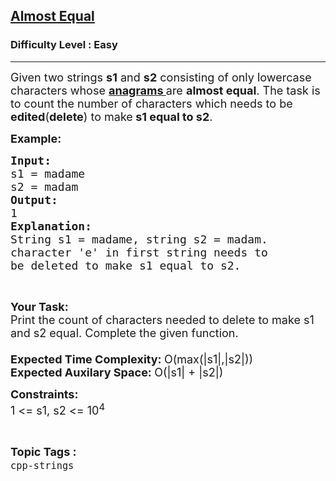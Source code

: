 <h2><a href="https://practice.geeksforgeeks.org/problems/almost-equal/1?page=2&category[]=CPP&category[]=cpp-strings&category[]=cpp-operator&category[]=CPP-Control-Flow&category[]=cpp-pointers&sortBy=submissions">Almost Equal</a></h2><h3>Difficulty Level : Easy</h3><hr><div class="problems_problem_content__Xm_eO"><p><span style="font-size:18px">Given two strings <strong>s1</strong> and <strong>s2</strong> consisting of only lowercase characters whose <a href="https://www.geeksforgeeks.org/check-whether-two-strings-are-anagram-of-each-other/"><strong>anagrams </strong></a>are <strong>almost equal</strong>. The task is to count the number of characters which needs to be <strong>edited</strong>(<strong>delete</strong>) to make<strong>&nbsp;s1&nbsp;equal to s2</strong>.</span></p>

<p><span style="font-size:18px"><strong>Example:</strong></span></p>

<pre><span style="font-size:18px"><strong>Input:</strong>
s1 = madame
s2 = madam
<strong>Output:
</strong>1
<strong>Explanation:
</strong>String s1 = madame, string s2 = madam. 
character 'e' in first string needs to 
be deleted to make s1 equal to s2.</span></pre>

<p>&nbsp;</p>

<p><span style="font-size:18px"><strong>Your Task:</strong><br>
Print the count of characters needed to delete to make s1 and s2&nbsp;equal. Complete the given function.<br>
<br>
<strong>Expected Time Complexity:&nbsp;</strong>O(max(|s1|,|s2|))<br>
<strong>Expected Auxilary Space: </strong>O(|s1| + |s2|)&nbsp;</span></p>

<p><span style="font-size:18px"><strong>Constraints:</strong><br>
1 &lt;= s1, s2 &lt;= 10<sup>4</sup></span></p>
</div><br><p><span style=font-size:18px><strong>Topic Tags : </strong><br><code>cpp-strings</code>&nbsp;